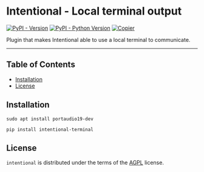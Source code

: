 # Intentional - Local terminal output

[![PyPI - Version](https://img.shields.io/pypi/v/intentional-terminal.svg)](https://pypi.org/project/intentional-terminal)
[![PyPI - Python Version](https://img.shields.io/pypi/pyversions/intentional-terminal.svg)](https://pypi.org/project/intentional-terminal)
[![Copier](https://img.shields.io/endpoint?url=https://raw.githubusercontent.com/copier-org/copier/master/img/badge/badge-grayscale-inverted-border-orange.json)](https://github.com/copier-org/copier)

Plugin that makes Intentional able to use a local terminal to communicate.

-----

## Table of Contents

- [Installation](#installation)
- [License](#license)

## Installation

```
sudo apt install portaudio19-dev
```

```console
pip install intentional-terminal
```

## License

`intentional` is distributed under the terms of the [AGPL](LICENSE.txt) license.
